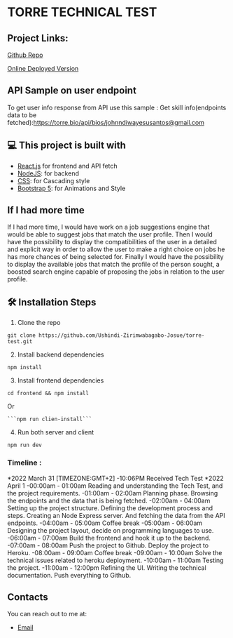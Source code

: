 # TORRE TECHNICAL TEST

## Project Links:

[Github Repo](https://github.com/Ushindi-Zirimwabagabo-Josue/torre-test)

[Online Deployed Version](https://my-torre-app.herokuapp.com/user/josueuzj9)

## API Sample on user endpoint

To get user info response from API use this sample :
Get skill info(endpoints data to be fetched):https://torre.bio/api/bios/johnndiwayesusantos@gmail.com

## 💻 This project is built with

- [React.js](https://vuejs.org/guide/introduction.html) for frontend and API fetch
- [NodeJS](https://nodejs.org/en/docs/): for backend
- [CSS](https://devdocs.io/css/): for Cascading style
- [Bootstrap 5](https://getbootstrap.com/docs/5.0/getting-started/introduction/): for Animations and Style

## If I had more time

If I had more time, I would have work on a job suggestions engine that would be able to suggest jobs that match the user profile.
Then I would have the possibility to display the compatibilities of the user in a detailed and explicit way in order to allow the user to make a right choice on jobs he has more chances of being selected for.
Finally I would have the possibility to display the available jobs that match the profile of the person sought, a boosted search engine capable of proposing the jobs in relation to the user profile.

## 🛠️ Installation Steps

1. Clone the repo

```
git clone https://github.com/Ushindi-Zirimwabagabo-Josue/torre-test.git
```

2. Install backend dependencies

```
npm install
```

3. Install frontend dependencies

```
cd frontend && npm install
```

Or

    ```npm run clien-install```

4. Run both server and client

```
npm run dev
```

### Timeline :

\*2022 March 31 [TIMEZONE:GMT+2]
-10:06PM Received Tech Test
\*2022 April 1
-00:00am - 01:00am Reading and understanding the Tech Test, and the project requirements.
-01:00am - 02:00am Planning phase. Browsing the endpoints and the data that is being fetched.
-02:00am - 04:00am Setting up the project structure. Defining the development process and steps. Creating an Node Express server. And fetching the data from the API endpoints.
-04:00am - 05:00am Coffee break
-05:00am - 06:00am Designing the project layout, decide on programming languages to use.
-06:00am - 07:00am Build the frontend and hook it up to the backend.
-07:00am - 08:00am Push the project to Github. Deploy the project to Heroku.
-08:00am - 09:00am Coffee break
-09:00am - 10:00am Solve the technical issues related to heroku deployment.
-10:00am - 11:00am Testing the project.
-11:00am - 12:00pm Refining the UI. Writing the technical documentation. Push everything to Github.

## Contacts

You can reach out to me at:

- [Email](josueuzj9@gmail.com)
